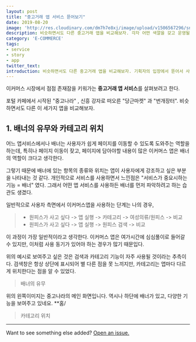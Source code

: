 ```yaml
---
layout: post
title: "중고거래 앱 서비스 뜯어보기"
date: 2019-08-20
image: 'http://res.cloudinary.com/dm7h7e8xj/image/upload/v1506567296/sniper-americano_wmr1a2.jpg'
description: 비슷하면서도 다른 중고거래 앱을 비교해보자. 각자 어떤 색깔을 갖고 운영될까?
category: 'E-COMMERCE'
tags:
- service
- story
- app
twitter_text: 
introduction: 비슷하면서도 다른 중고거래 앱을 비교해보자. 기획자의 입장에서 뜯어서 사용자 입장에서 생각하기.
---
```


이커머스 시장에서 점점 존재잠을 키워가는 **중고거래 앱 서비스**를 살펴보려고 한다.

포털 카페에서 시작된 "중고나라" , 신흥 강자로 떠오른 "당근마켓" 과 "번개장터". 비슷하면서도 다른 이 세가지 앱을 비교해보자.

## 1. 배너의 유무와 카테고리 위치

어느 앱서비스에서나 배너는 사용자가 쉽게 페이지를 이동할 수 있도록 도와주는 역할을 하는데, 특히나 페이지 이동이 잦고, 페이지에 담아야할 내용이 많은 이커머스 앱은 배너의 역할이 크다고 생각한다. 

그렇기 때문에 배너에 있는 항목의 종류와 위치는 앱이 사용자에게 강조하고 싶은 부분을 나타내는 것 같다. 개인적으로 서비스를 사용하면서 느낀점은 "서비스가 중요시하는 기능 = 배너" 였다. 그래서 어떤 앱 서비스를 사용하든 배너를 먼저 파악하려고 하는 습관도 생겼다. 

일반적으로 사용자 측면에서 이커머스앱을 사용하는 단계는
나의 경우, 
> - 원피스가 사고 싶다 -> 앱 실행 -> 카테고리 -> 여성의류/원피스 -> 비교 
> - 원피스가 사고 싶다 -> 앱 실행 -> 원피스 검색 -> 비교

이 과정이 가장 일반적이라고 생각한다. 이커머스 앱은 여가시간에 심심풀이로 들어갈 수 있지만, 이처럼 사용 동기가 있어야 하는 경우가 많기 때문입다.

위의 예시로 보여주고 싶은 것은 검색과 카테고리 기능이 자주 사용될 것이라는 추측이다. 검색창은 항상 상단에 표시되어 별 다른 점을 못 느끼지만, 카테고리는 앱마다 다르게 위치한다는 점을 알 수 있었다.

>배너의 유무

위의 왼쪽이미지는 중고나라의 메인 화면입니다. 역시나 하단에 배너가 있고, 다양한 기능을 보여주고 있네요. **홈/

>카테고리 위치



-----

Want to see something else added? <a href="https://github.com/poole/poole/issues/new">Open an issue.</a>











